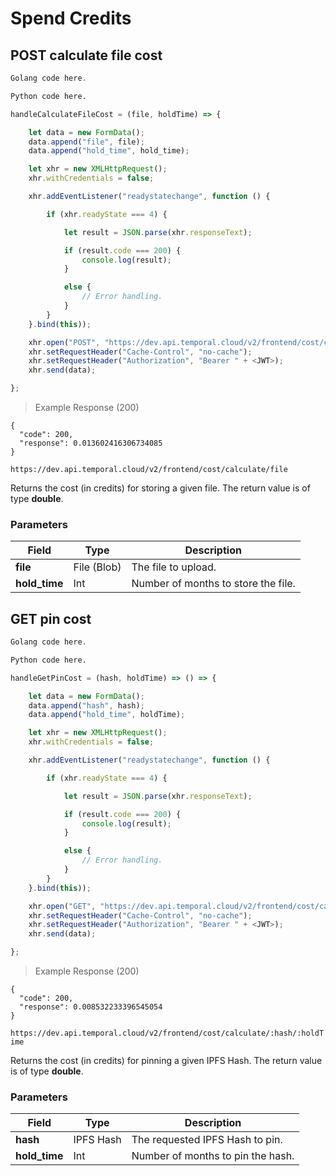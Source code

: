 # Spend Credits

## POST calculate file cost

```go
Golang code here.
```

```python
Python code here.
```

```javascript
handleCalculateFileCost = (file, holdTime) => {

    let data = new FormData();
    data.append("file", file);
    data.append("hold_time", hold_time);

    let xhr = new XMLHttpRequest();
    xhr.withCredentials = false;

    xhr.addEventListener("readystatechange", function () {

        if (xhr.readyState === 4) {

            let result = JSON.parse(xhr.responseText);

            if (result.code === 200) {
                console.log(result);
            }

            else {
                // Error handling.
            }
        }
    }.bind(this));

    xhr.open("POST", "https://dev.api.temporal.cloud/v2/frontend/cost/calculate/file");
    xhr.setRequestHeader("Cache-Control", "no-cache");
    xhr.setRequestHeader("Authorization", "Bearer " + <JWT>);
    xhr.send(data);

};
```

> Example Response (200)

```
{
  "code": 200,
  "response": 0.013602416306734085
}
```

`https://dev.api.temporal.cloud/v2/frontend/cost/calculate/file`

Returns the cost (in credits) for storing a given file. The return value is of type <b>double</b>.

### Parameters

| Field | Type | Description
|-----------|------|-------------
| <b>file</b> | File (Blob) | The file to upload.
| <b>hold_time</b> | Int | Number of months to store the file.

## GET pin cost

```go
Golang code here.
```

```python
Python code here.
```

```javascript
handleGetPinCost = (hash, holdTime) => () => {

    let data = new FormData();
    data.append("hash", hash);
    data.append("hold_time", holdTime);

    let xhr = new XMLHttpRequest();
    xhr.withCredentials = false;

    xhr.addEventListener("readystatechange", function () {

        if (xhr.readyState === 4) {

            let result = JSON.parse(xhr.responseText);

            if (result.code === 200) {
                console.log(result);
            }

            else {
                // Error handling.
            }
        }
    }.bind(this));

    xhr.open("GET", "https://dev.api.temporal.cloud/v2/frontend/cost/calculate/" + hash + "/" + holdTime);
    xhr.setRequestHeader("Cache-Control", "no-cache");
    xhr.setRequestHeader("Authorization", "Bearer " + <JWT>);
    xhr.send(data);

};
```

> Example Response (200)

```
{
  "code": 200,
  "response": 0.008532233396545054
}
```

`https://dev.api.temporal.cloud/v2/frontend/cost/calculate/:hash/:holdTime`

Returns the cost (in credits) for pinning a given IPFS Hash. The return value is of type <b>double</b>.

### Parameters

| Field | Type | Description
|-----------|------|-------------
| <b>hash</b> | IPFS Hash | The requested IPFS Hash to pin.
| <b>hold_time</b> | Int | Number of months to pin the hash.





